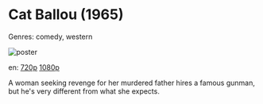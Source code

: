 # Cat Ballou (1965)

Genres: comedy, western

![poster](http://image.tmdb.org/t/p/w500/66b5cM2szzzChYUsqa9FREr0fky.jpg)

en:
  [720p](magnet:?xt=urn:btih:960D2AA8852F24F8196C9B55626B2E407B51C00D&tr=udp://glotorrents.pw:6969/announce&tr=udp://tracker.opentrackr.org:1337/announce&tr=udp://torrent.gresille.org:80/announce&tr=udp://tracker.openbittorrent.com:80&tr=udp://tracker.coppersurfer.tk:6969&tr=udp://tracker.leechers-paradise.org:6969&tr=udp://p4p.arenabg.ch:1337&tr=udp://tracker.internetwarriors.net:1337)
  [1080p](magnet:?xt=urn:btih:6A226C10388FF83107866A7F1393DBE0744ABE01&tr=udp://glotorrents.pw:6969/announce&tr=udp://tracker.opentrackr.org:1337/announce&tr=udp://torrent.gresille.org:80/announce&tr=udp://tracker.openbittorrent.com:80&tr=udp://tracker.coppersurfer.tk:6969&tr=udp://tracker.leechers-paradise.org:6969&tr=udp://p4p.arenabg.ch:1337&tr=udp://tracker.internetwarriors.net:1337)
  


A woman seeking revenge for her murdered father hires a famous gunman, but he's very different from what she expects.